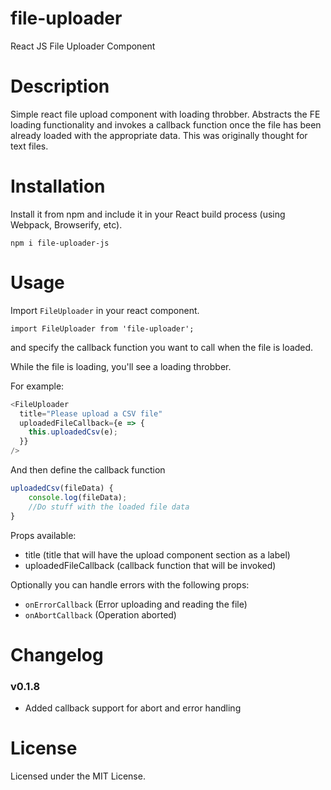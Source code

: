 # file-uploader
React JS File Uploader Component

# Description

Simple react file upload component with loading throbber. 
Abstracts the FE loading functionality and invokes a callback function once the file has been already loaded with the appropriate data.
This was originally thought for text files.

# Installation

Install it from npm and include it in your React build process (using Webpack, Browserify, etc).

```
npm i file-uploader-js
```

# Usage

Import `FileUploader` in your react component.

```
import FileUploader from 'file-uploader';
```

and specify the callback function you want to call when the file is loaded.

While the file is loading, you'll see a loading throbber.

For example:

```javascript
<FileUploader
  title="Please upload a CSV file"
  uploadedFileCallback={e => {
    this.uploadedCsv(e);
  }}
/>
```

And then define the callback function

```javascript
uploadedCsv(fileData) {
    console.log(fileData);
    //Do stuff with the loaded file data
}
```

Props available:
* title (title that will have the upload component section as a label)
* uploadedFileCallback (callback function that will be invoked)

Optionally you can handle errors with the following props:

* `onErrorCallback` (Error uploading and reading the file)
* `onAbortCallback` (Operation aborted)

# Changelog

### v0.1.8
* Added callback support for abort and error handling


# License 

Licensed under the MIT License.
